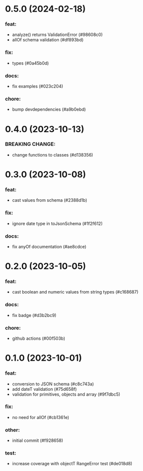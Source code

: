 # 0.5.0 (2024-02-18)

### feat:

- analyze() returns ValidationError (#98608c0)
- allOf schema validation (#df893bd)

### fix:

- types (#0a45b0d)

### docs:

- fix examples (#023c204)

### chore:

- bump devdependencies (#a9b0ebd)

# 0.4.0 (2023-10-13)

### BREAKING CHANGE:

- change functions to classes (#d138356)

# 0.3.0 (2023-10-08)

### feat:

- cast values from schema (#2388d1b)

### fix:

- ignore date type in toJsonSchema (#1f2f612)

### docs:

- fix anyOf documentation (#ae8cdce)

# 0.2.0 (2023-10-05)

### feat:

- cast boolean and numeric values from string types (#c168687)

### docs:

- fix badge (#d3b2bc9)

### chore:

- github actions (#00f503b)

# 0.1.0 (2023-10-01)

### feat:

- conversion to JSON schema (#c8c743a)
- add dateT validation (#75d658f)
- validation for primitives, objects and array (#9f7dbc5)

### fix:

- no need for allOf (#cb1361e)

### other:

- initial commit (#f928658)

### test:

- increase coverage with objectT RangeError test (#de018d8)

